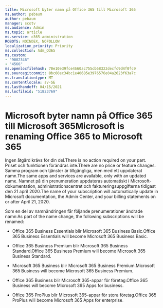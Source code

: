 ```yaml
---
title: Microsoft byter namn på Office 365 till Microsoft 365
ms.author: pebaum
author: pebaum
manager: scotv
ms.audience: Admin
ms.topic: article
ms.service: o365-administration
ROBOTS: NOINDEX, NOFOLLOW
localization_priority: Priority
ms.collection: Adm_O365
ms.custom:
- "9002346"
- "4566"
ms.openlocfilehash: 70e10e39fce4660ac755cb68322decfc9d4f0fc9
ms.sourcegitcommit: 8bc60ec34bc1e40685e3976576e04a2623f63a7c
ms.translationtype: MT
ms.contentlocale: sv-SE
ms.lasthandoff: 04/15/2021
ms.locfileid: "51823769"
---
```

# <a name="microsoft-is-renaming-office-365-to-microsoft-365"></a><span data-ttu-id="3003c-102">Microsoft byter namn på Office 365 till Microsoft 365</span><span class="sxs-lookup"><span data-stu-id="3003c-102">Microsoft is renaming Office 365 to Microsoft 365</span></span>

<span data-ttu-id="3003c-103">Ingen åtgärd krävs för din del.</span><span class="sxs-lookup"><span data-stu-id="3003c-103">There is no action required on your part.</span></span> <span data-ttu-id="3003c-104">Priset och funktionen förändras inte.</span><span class="sxs-lookup"><span data-stu-id="3003c-104">There are no price or feature changes.</span></span> <span data-ttu-id="3003c-105">Samma program och tjänster är tillgängliga, men med ett uppdaterat namn.</span><span class="sxs-lookup"><span data-stu-id="3003c-105">The same apps and services are available, only with an updated name.</span></span> <span data-ttu-id="3003c-106">Namnet på din prenumeration uppdateras automatiskt i Microsoft-dokumentation, administrationscentret och faktureringsuppgifterna tidigast den 21 april 2020.</span><span class="sxs-lookup"><span data-stu-id="3003c-106">The name of your subscription will automatically update in Microsoft documentation, the Admin Center, and your billing statements on or after April 21, 2020.</span></span>

<span data-ttu-id="3003c-107">Som en del av namnändringen får följande prenumerationer ändrade namn:</span><span class="sxs-lookup"><span data-stu-id="3003c-107">As part of the name change, the following subscriptions will be renamed:</span></span>

- <span data-ttu-id="3003c-108">Office 365 Business Essentials blir Microsoft 365 Business Basic.</span><span class="sxs-lookup"><span data-stu-id="3003c-108">Office 365 Business Essentials will become Microsoft 365 Business Basic.</span></span>

- <span data-ttu-id="3003c-109">Office 365 Business Premium blir Microsoft 365 Business Standard.</span><span class="sxs-lookup"><span data-stu-id="3003c-109">Office 365 Business Premium will become Microsoft 365 Business Standard.</span></span>

- <span data-ttu-id="3003c-110">Microsoft 365 Business blir Microsoft 365 Business Premium.</span><span class="sxs-lookup"><span data-stu-id="3003c-110">Microsoft 365 Business will become Microsoft 365 Business Premium.</span></span>

- <span data-ttu-id="3003c-111">Office 365 Business blir Microsoft 365-appar för företag.</span><span class="sxs-lookup"><span data-stu-id="3003c-111">Office 365 Business will become Microsoft 365 Apps for business.</span></span>

- <span data-ttu-id="3003c-112">Office 365 ProPlus blir Microsoft 365-appar för stora företag.</span><span class="sxs-lookup"><span data-stu-id="3003c-112">Office 365 ProPlus will become Microsoft 365 Apps for enterprise.</span></span>
